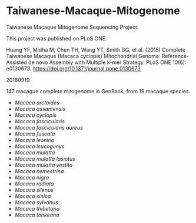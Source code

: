 # Taiwanese-Macaque-Mitogenome
Taiwanese Macaque Mitogenome Sequencing Project

This project was published on PLoS ONE.

Huang YF, Midha M, Chen TH, Wang YT, Smith DG, et al. (2015) Complete Taiwanese Macaque (Macaca cyclopis) Mitochondrial Genome: Reference-Assisted de novo Assembly with Multiple k-mer Strategy. PLoS ONE 10(6): e0130673. https://doi.org/10.1371/journal.pone.0130673

20180919

147 macaque complete mitogenome in GenBank, from 19 macaque species.

* *Macaca arctoides*
* *Macaca assamensis*
* *Macaca cyclopis*
* *Macaca fascicularis*
* *Macaca fascicularis aureus*
* *Macaca fuscata*
* *Macaca leonina*
* *Macaca leucogenys*
* *Macaca mulatta*
* *Macaca mulatta lasiotus*
* *Macaca mulatta vestita*
* *Macaca nemestrina*
* *Macaca nigra*
* *Macaca radiata*
* *Macaca silenus*
* *Macaca sinica*
* *Macaca sylvanus*
* *Macaca thibetana*
* *Macaca tonkeana*

